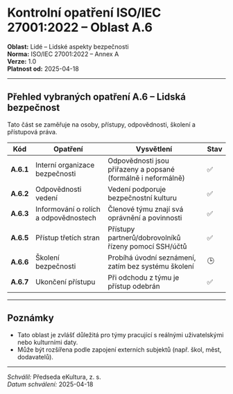 # Kontrolní opatření ISO/IEC 27001:2022 – Oblast A.6
<!-- # prehledy/iso27001-kontrolni-opatreni-a6.md -->

**Oblast:** Lidé – Lidské aspekty bezpečnosti  
**Norma:** ISO/IEC 27001:2022 – Annex A  
**Verze:** 1.0  
**Platnost od:** 2025-04-18

---

## Přehled vybraných opatření A.6 – Lidská bezpečnost

Tato část se zaměřuje na osoby, přístupy, odpovědnosti, školení a přístupová práva.  

| Kód | Opatření | Vysvětlení | Stav |
|-----|----------|-------------|------|
| **A.6.1** | Interní organizace bezpečnosti | Odpovědnosti jsou přiřazeny a popsané (formálně i neformálně) | ✅ |
| **A.6.2** | Odpovědnosti vedení | Vedení podporuje bezpečnostní kulturu | ✅ |
| **A.6.3** | Informování o rolích a odpovědnostech | Členové týmu znají svá oprávnění a povinnosti | ✅ |
| **A.6.5** | Přístup třetích stran | Přístupy partnerů/dobrovolníků řízeny pomocí SSH/účtů | ✅ |
| **A.6.6** | Školení bezpečnosti | Probíhá úvodní seznámení, zatím bez systému školení | 🕒 |
| **A.6.7** | Ukončení přístupu | Při odchodu z týmu je přístup odebrán | ✅ |

---

## Poznámky

- Tato oblast je zvlášť důležitá pro týmy pracující s reálnými uživatelskými nebo kulturními daty.
- Může být rozšířena podle zapojení externích subjektů (např. škol, měst, dodavatelů).

---

*Schválil:* Předseda eKultura, z. s.  
*Datum schválení:* 2025-04-18
